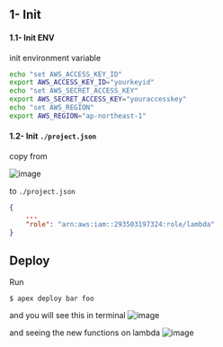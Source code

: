 

## 1- Init


#### 1.1- Init ENV
init environment variable
```sh
echo "set AWS_ACCESS_KEY_ID"
export AWS_ACCESS_KEY_ID="yourkeyid"
echo "set AWS_SECRET_ACCESS_KEY"
export AWS_SECRET_ACCESS_KEY="youraccesskey"
echo "set AWS_REGION"
export AWS_REGION="ap-northeast-1"
```


#### 1.2- Init `./project.json`

copy from

![image](https://user-images.githubusercontent.com/5538753/70849884-688ed780-1ebf-11ea-9ae0-6b22a5f26b52.png)


to `./project.json`
```json
{
    ...
    "role": "arn:aws:iam::293503197324:role/lambda"
}
```

## Deploy

Run
```
$ apex deploy bar foo
```

and you will see this in terminal
![image](https://user-images.githubusercontent.com/5538753/70849920-ca4f4180-1ebf-11ea-8adf-6683c1163a56.png)

and seeing the new functions on lambda
![image](https://user-images.githubusercontent.com/5538753/70849955-21551680-1ec0-11ea-90a1-4700e2b31f74.png)



